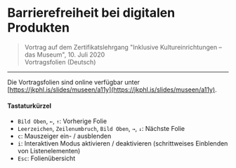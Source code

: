 # Barrierefreiheit bei digitalen Produkten

> Vortrag auf dem Zertifikatslehrgang "Inklusive Kultureinrichtungen – das Museum", 10. Juli 2020<br/>
> Vortragsfolien (Deutsch)

___

Die Vortragsfolien sind online verfügbar unter [https://jkphl.is/slides/museen/a11y](https://jkphl.is/slides/museen/a11y).


#### Tastaturkürzel

* `Bild Oben`, `←`, `↑`: Vorherige Folie
* `Leerzeichen`, `Zeilenumbruch`, `Bild Oben`, `→`, `↓`: Nächste Folie
* `c`: Mauszeiger ein- / ausblenden
* `i`: Interaktiven Modus aktivieren / deaktivieren (schrittweises Einblenden von Listenelementen)
* `Esc`: Folienübersicht
